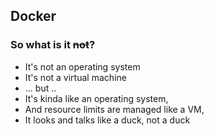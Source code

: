## Docker

### So what is it <strike>not</strike>?

- It's not an operating system
- It's not a virtual machine
- ... but ..
- It's kinda like an operating system,
- And resource limits are managed like a VM,
- It looks and talks like a duck, not a duck